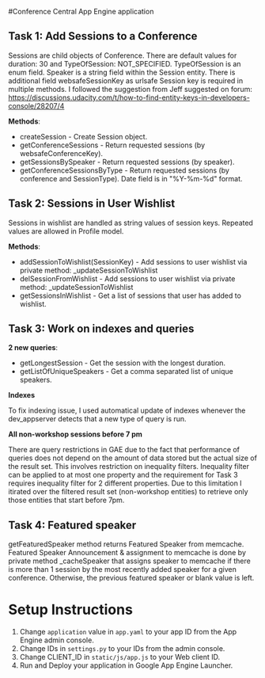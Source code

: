 #Conference Central App Engine application

## Task 1: Add Sessions to a Conference

Sessions are child objects of Conference. There are default values for duration: 30 and TypeOfSession: NOT_SPECIFIED. TypeOfSession is an enum field. Speaker is a string field within the Session entity. There is additional field websafeSessionKey as urlsafe Session key is required in multiple methods. I followed the suggestion from Jeff suggested on forum: https://discussions.udacity.com/t/how-to-find-entity-keys-in-developers-console/28207/4 

**Methods**:

* createSession - Create Session object.
* getConferenceSessions - Return requested sessions (by websafeConferenceKey).
* getSessionsBySpeaker - Return requested sessions (by speaker).
* getConferenceSessionsByType - Return requested sessions (by conference and SessionType). Date field is in "%Y-%m-%d" format.


## Task 2: Sessions in User Wishlist 
Sessions in wishlist are handled as string values of session keys. Repeated values are allowed in Profile model.

**Methods**:

* addSessionToWishlist(SessionKey) - Add sessions to user wishlist via private method: _updateSessionToWishlist
* delSessionFromWishlist - Add sessions to user wishlist via private method: _updateSessionToWishlist
* getSessionsInWishlist - Get a list of sessions that user has added to wishlist.


## Task 3: Work on indexes and queries
**2 new queries**:

* getLongestSession - Get the session with the longest duration.
* getListOfUniqueSpeakers - Get a comma separated list of unique speakers.

**Indexes**

To fix indexing issue, I used automatical update of indexes whenever the dev_appserver detects that a new type of query is run.

**All non-workshop sessions before 7 pm**

There are query restrictions in GAE due to the fact that performance of queries does not depend on the amount of data stored but the actual size of the result set. This involves restriction on inequality filters. Inequality filter can be applied to at most one property and the requirement for Task 3 requires inequality filter for 2 different properties. Due to this limitation I itirated over the filtered result set (non-workshop entities) to retrieve only those entities that start before 7pm.


## Task 4: Featured speaker
getFeaturedSpeaker method returns Featured Speaker from memcache. 
Featured Speaker Announcement & assignment to memcache is done by private method _cacheSpeaker that assigns speaker to memcache if there is more than 1 session by the most recently added speaker for a given conference. Otherwise, the previous featured speaker or blank value is left.


# Setup Instructions
1. Change `application` value in `app.yaml` to your app ID from the App Engine admin console.
2. Change IDs in `settings.py` to your IDs from the admin console.
3. Change CLIENT_ID in `static/js/app.js` to your Web client ID.
4. Run and Deploy your application in Google App Engine Launcher.
